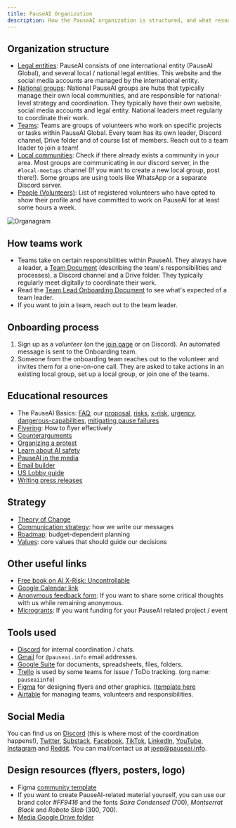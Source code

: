 ```yaml
---
title: PauseAI Organization
description: How the PauseAI organization is structured, and what resources are available for members.
---
```


## Organization structure

- [Legal entities](/legal): PauseAI consists of one international entity (PauseAI Global), and several local / national legal entities. This website and the social media accounts are managed by the international entity.
- [National groups](/national-groups): National PauseAI groups are hubs that typically manage their own local communities, and are responsible for national-level strategy and coordination. They typically have their own website, social media accounts and legal entity. National leaders meet regularly to coordinate their work.
- [Teams](/teams): Teams are groups of volunteers who work on specific projects or tasks within PauseAI Global. Every team has its own leader, Discord channel, Drive folder and of course list of members. Reach out to a team leader to join a team!
- [Local communities](/communities): Check if there already exists a community in your area. Most groups are communicating in our discord server, in the `#local-meetups` channel (If you want to create a new local group, post there!). Some groups are using tools like WhatsApp or a separate Discord server.
- [People (Volunteers)](/people): List of registered volunteers who have opted to show their profile and have committed to work on PauseAI for at least some hours a week.

![Organagram](/org.png)

## How teams work

- Teams take on certain responsibilities within PauseAI. They always have a leader, a [Team Document](https://docs.google.com/document/d/1Y6yXUrmI7hU59oplJdYErvwFQFCvofLVCrjTamhwkKU/edit?tab=t.0#heading=h.2cl0wb8wji0o) (describing the team's responsibilities and processes), a Discord channel and a Drive folder. They typically regularly meet digitally to coordinate their work.
- Read the [Team Lead Onboarding Document](https://docs.google.com/document/d/1obQTc4o3gSmTZ5WsvOWK9vG_7Ait6ZogDgrcj_ZKjPA/edit?tab=t.0#heading=h.1lwhibce68fa) to see what's expected of a team leader.
- If you want to join a team, reach out to the team leader.

## Onboarding process

1. Sign up as a _volunteer_ (on the [join page](/join) or on Discord). An automated message is sent to the Onboarding team.
1. Someone from the onboarding team reaches out to the volunteer and invites them for a one-on-one call. They are asked to take actions in an existing local group, set up a local group, or join one of the teams.

## Educational resources

- The PauseAI Basics: [FAQ](/faq), our [proposal](/proposal), [risks](/risks), [x-risk](/xrisk), [urgency](/urgency), [dangerous-capabilities](/dangerous-capabilities), [mitigating pause failures](/mitigating-pause-failures)
- [Flyering](/flyering): How to flyer effectively
- [Counterarguments](/counterarguments)
- [Organizing a protest](/organizing-a-protest)
- [Learn about AI safety](/learn)
- [PauseAI in the media](/press)
- [Email builder](/email-builder)
- [US Lobby guide](/us-lobby-guide)
- [Writing press releases](/writing-press-releases)

## Strategy

- [Theory of Change](/theory-of-change)
- [Communication strategy](/communication-strategy): how we write our messages
- [Roadmap](/roadmap): budget-dependent planning
- [Values](/values): core values that should guide our decisions

## Other useful links

- [Free book on AI X-Risk: Uncontrollable](https://impactbooks.store/cart/47288196366640:1?discount=UNCON-P3SFRS)
- [Google Calendar link](https://calendar.google.com/calendar/u/0?cid=Y19mNWE4YWYyMDZlNjM1ODc2NjVjNmU4MzAzOTgzZmVmYWYzYTBjNjE0NGRiMGFhNDljOTcwZWZhNTEwYTNkODY3QGdyb3VwLmNhbGVuZGFyLmdvb2dsZS5jb20)
- [Anonymous feedback form](https://airtable.com/appWPTGqZmUcs3NWu/pagIvo9Sv6IDHaolu/form): If you want to share some critical thoughts with us while remaining anonymous.
- [Microgrants](/microgrants): If you want funding for your PauseAI related project / event

## Tools used

- [Discord](https://discord.gg/2XXWXvErfA) for internal coordination / chats.
- [Gmail](https://gmail.com) for `@pauseai.info` email addresses.
- [Google Suite](https://workspace.google.com/) for documents, spreadsheets, files, folders.
- [Trello](https://trello.com/) is used by some teams for issue / ToDo tracking. (org name: `pauseaiinfo`)
- [Figma](https://figma.com) for designing flyers and other graphics. ([template here](https://www.figma.com/design/iQ4PHQTi1vAVmT9Lckazqt/PauseAI-designs---editable)
- [Airtable](https://airtable.com/) for managing teams, volunteers and responsibilities.

## Social Media

You can find us on [Discord](https://discord.gg/2XXWXvErfA) (this is where most of the coordination happens!), [Twitter](https://twitter.com/PauseAI), [Substack](https://substack.com/@pauseai), [Facebook](https://www.facebook.com/PauseAI), [TikTok](https://www.tiktok.com/@pauseai), [LinkedIn](https://www.linkedin.com/uas/login?session_redirect=/company/97035448/), [YouTube](https://www.youtube.com/@PauseAI), [Instagram](https://www.instagram.com/pause_ai) and [Reddit](https://www.reddit.com/r/PauseAI/).
You can mail/contact us at [joep@pauseai.info](mailto:joep@pauseai.info).

## Design resources (flyers, posters, logo)

- Figma [community template](https://www.figma.com/design/iQ4PHQTi1vAVmT9Lckazqt/PauseAI-designs---editable)
- If you want to create PauseAI-related material yourself, you can use our brand color _#FF9416_ and the fonts _Saira Condensed_ (700), _Montserrat Black_ and _Roboto Slab_ (300, 700).
- [Media Google Drive folder](https://drive.google.com/drive/folders/1bQ_MZ8giK-Mee4ABkO0BgcFInaXruNpa?usp=sharing)
